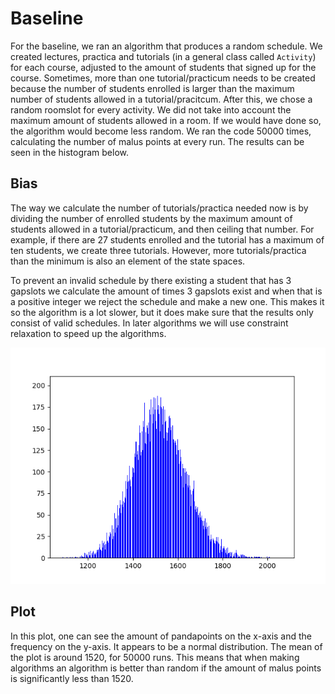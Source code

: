 # Baseline

For the baseline, we ran an algorithm that produces a random schedule. We created lectures, practica and tutorials (in a general class called `Activity`) for each course, adjusted to the amount of students that signed up for the course. Sometimes, more than one tutorial/practicum needs to be created because the number of students enrolled is larger than the maximum number of students allowed in a tutorial/pracitcum. After this, we chose a random roomslot for every activity. We did not take into account the maximum amount of students allowed in a room. If we would have done so, the algorithm would become less random. We ran the code 50000 times, calculating the number of malus points at every run. The results can be seen in the histogram below.


## Bias

The way we calculate the number of tutorials/practica needed now is by dividing the number of enrolled students by the maximum amount of students allowed in a tutorial/practicum, and then ceiling that number. For example, if there are 27 students enrolled and the tutorial has a maximum of ten students, we create three tutorials. However, more tutorials/practica than the minimum is also an element of the state spaces.

To prevent an invalid schedule by there existing a student that has 3 gapslots we calculate the amount of times 3 gapslots exist and when that is a positive integer we reject the schedule and make a new one. This makes it so the algorithm is a lot slower, but it does make sure that the results only consist of valid schedules. In later algorithms we will use constraint relaxation to speed up the algorithms.


![baseline plot](baseline_plot.png)

## Plot

In this plot, one can see the amount of pandapoints on the x-axis and the frequency on the y-axis. It appears to be a normal distribution. The mean of the plot is around 1520, for 50000 runs. This means that when making algorithms an algorithm is better than random if the amount of malus points is significantly less than 1520. 
